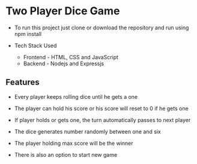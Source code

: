 # Two Player Dice Game

- To run this project just clone or download the repository and run using npm install

- Tech Stack Used
   - Frontend - HTML, CSS and JavaScript
   - Backend - Nodejs and Expressjs

## Features

- Every player keeps rolling dice until he gets a one

- The player can hold his score or his score will reset to 0 if he gets one

- If player holds or gets one, the turn automatically passes to next player

- The dice generates number randomly between one and six

- The player holding max score will be the winner

- There is also an option to start new game
